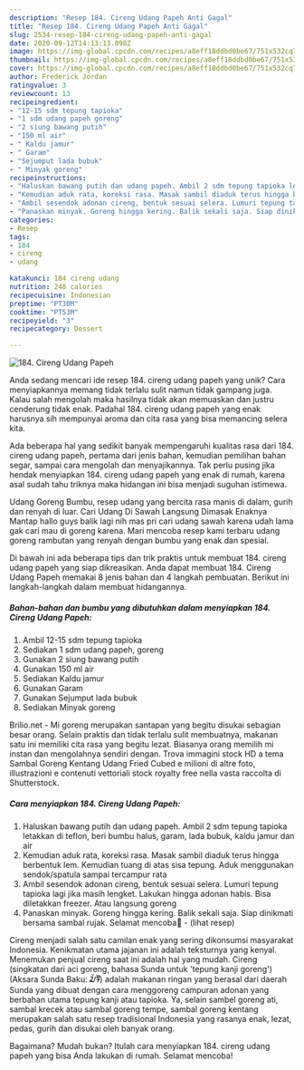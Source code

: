 ```yaml
---
description: "Resep 184. Cireng Udang Papeh Anti Gagal"
title: "Resep 184. Cireng Udang Papeh Anti Gagal"
slug: 2534-resep-184-cireng-udang-papeh-anti-gagal
date: 2020-09-12T14:13:13.098Z
image: https://img-global.cpcdn.com/recipes/a8eff18ddbd0be67/751x532cq70/184-cireng-udang-papeh-foto-resep-utama.jpg
thumbnail: https://img-global.cpcdn.com/recipes/a8eff18ddbd0be67/751x532cq70/184-cireng-udang-papeh-foto-resep-utama.jpg
cover: https://img-global.cpcdn.com/recipes/a8eff18ddbd0be67/751x532cq70/184-cireng-udang-papeh-foto-resep-utama.jpg
author: Frederick Jordan
ratingvalue: 3
reviewcount: 13
recipeingredient:
- "12-15 sdm tepung tapioka"
- "1 sdm udang papeh goreng"
- "2 siung bawang putih"
- "150 ml air"
- " Kaldu jamur"
- " Garam"
- "Sejumput lada bubuk"
- " Minyak goreng"
recipeinstructions:
- "Haluskan bawang putih dan udang papeh. Ambil 2 sdm tepung tapioka letakkan di teflon, beri bumbu halus, garam, lada bubuk, kaldu jamur dan air"
- "Kemudian aduk rata, koreksi rasa. Masak sambil diaduk terus hingga berbentuk lem. Kemudian tuang di atas sisa tepung. Aduk menggunakan sendok/spatula sampai tercampur rata"
- "Ambil sesendok adonan cireng, bentuk sesuai selera. Lumuri tepung tapioka lagi jika masih lengket. Lakukan hingga adonan habis. Bisa diletakkan freezer. Atau langsung goreng"
- "Panaskan minyak. Goreng hingga kering. Balik sekali saja. Siap dinikmati bersama sambal rujak. Selamat mencoba💜             (lihat resep)"
categories:
- Resep
tags:
- 184
- cireng
- udang

katakunci: 184 cireng udang 
nutrition: 248 calories
recipecuisine: Indonesian
preptime: "PT30M"
cooktime: "PT53M"
recipeyield: "3"
recipecategory: Dessert

---
```



![184. Cireng Udang Papeh](https://img-global.cpcdn.com/recipes/a8eff18ddbd0be67/751x532cq70/184-cireng-udang-papeh-foto-resep-utama.jpg)

Anda sedang mencari ide resep 184. cireng udang papeh yang unik? Cara menyiapkannya memang tidak terlalu sulit namun tidak gampang juga. Kalau salah mengolah maka hasilnya tidak akan memuaskan dan justru cenderung tidak enak. Padahal 184. cireng udang papeh yang enak harusnya sih mempunyai aroma dan cita rasa yang bisa memancing selera kita.

Ada beberapa hal yang sedikit banyak mempengaruhi kualitas rasa dari 184. cireng udang papeh, pertama dari jenis bahan, kemudian pemilihan bahan segar, sampai cara mengolah dan menyajikannya. Tak perlu pusing jika hendak menyiapkan 184. cireng udang papeh yang enak di rumah, karena asal sudah tahu triknya maka hidangan ini bisa menjadi suguhan istimewa.

Udang Goreng Bumbu, resep udang yang bercita rasa manis di dalam, gurih dan renyah di luar. Cari Udang Di Sawah Langsung Dimasak Enaknya Mantap hallo guys balik lagi nih mas pri cari udang sawah karena udah lama gak cari mau di goreng karena. Mari mencoba resep kami terbaru udang goreng rambutan yang renyah dengan bumbu yang enak dan spesial.


Di bawah ini ada beberapa tips dan trik praktis untuk membuat 184. cireng udang papeh yang siap dikreasikan. Anda dapat membuat 184. Cireng Udang Papeh memakai 8 jenis bahan dan 4 langkah pembuatan. Berikut ini langkah-langkah dalam membuat hidangannya.

<!--inarticleads1-->

##### Bahan-bahan dan bumbu yang dibutuhkan dalam menyiapkan 184. Cireng Udang Papeh:

1. Ambil 12-15 sdm tepung tapioka
1. Sediakan 1 sdm udang papeh, goreng
1. Gunakan 2 siung bawang putih
1. Gunakan 150 ml air
1. Sediakan  Kaldu jamur
1. Gunakan  Garam
1. Gunakan Sejumput lada bubuk
1. Sediakan  Minyak goreng


Brilio.net - Mi goreng merupakan santapan yang begitu disukai sebagian besar orang. Selain praktis dan tidak terlalu sulit membuatnya, makanan satu ini memiliki cita rasa yang begitu lezat. Biasanya orang memilih mi instan dan mengolahnya sendiri dengan. Trova immagini stock HD a tema Sambal Goreng Kentang Udang Fried Cubed e milioni di altre foto, illustrazioni e contenuti vettoriali stock royalty free nella vasta raccolta di Shutterstock. 

<!--inarticleads2-->

##### Cara menyiapkan 184. Cireng Udang Papeh:

1. Haluskan bawang putih dan udang papeh. Ambil 2 sdm tepung tapioka letakkan di teflon, beri bumbu halus, garam, lada bubuk, kaldu jamur dan air
1. Kemudian aduk rata, koreksi rasa. Masak sambil diaduk terus hingga berbentuk lem. Kemudian tuang di atas sisa tepung. Aduk menggunakan sendok/spatula sampai tercampur rata
1. Ambil sesendok adonan cireng, bentuk sesuai selera. Lumuri tepung tapioka lagi jika masih lengket. Lakukan hingga adonan habis. Bisa diletakkan freezer. Atau langsung goreng
1. Panaskan minyak. Goreng hingga kering. Balik sekali saja. Siap dinikmati bersama sambal rujak. Selamat mencoba💜 -             (lihat resep)


Cireng menjadi salah satu camilan enak yang sering dikonsumsi masyarakat Indonesia. Kenikmatan utama jajanan ini adalah teksturnya yang kenyal. Menemukan penjual cireng saat ini adalah hal yang mudah. Cireng (singkatan dari aci goreng, bahasa Sunda untuk &#39;tepung kanji goreng&#39;) (Aksara Sunda Baku: ᮎᮤᮛᮨᮀ) adalah makanan ringan yang berasal dari daerah Sunda yang dibuat dengan cara menggoreng campuran adonan yang berbahan utama tepung kanji atau tapioka. Ya, selain sambel goreng ati, sambal krecek atau sambal goreng tempe, sambal goreng kentang merupakan salah satu resep tradisional Indonesia yang rasanya enak, lezat, pedas, gurih dan disukai oleh banyak orang. 

Bagaimana? Mudah bukan? Itulah cara menyiapkan 184. cireng udang papeh yang bisa Anda lakukan di rumah. Selamat mencoba!
